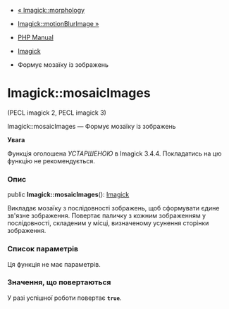 - [« Imagick::morphology](imagick.morphology.md)
- [Imagick::motionBlurImage »](imagick.motionblurimage.md)

- [PHP Manual](index.md)
- [Imagick](class.imagick.md)
- Формує мозаїку із зображень

# Imagick::mosaicImages

(PECL imagick 2, PECL imagick 3)

Imagick::mosaicImages — Формує мозаїку із зображень

**Увага**

Функція оголошена *УСТАРШЕНОЮ* в Imagick 3.4.4. Покладатись на цю
функцію не рекомендується.

### Опис

public **Imagick::mosaicImages**(): [Imagick](class.imagick.md)

Викладає мозаїку з послідовності зображень, щоб
сформувати єдине зв'язне зображення. Повертає паличку з кожним
зображенням у послідовності, складеним у місці, визначеному
усунення сторінки зображення.

### Список параметрів

Ця функція не має параметрів.

### Значення, що повертаються

У разі успішної роботи повертає **`true`**.
